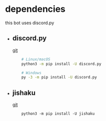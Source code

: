 # dependencies
this bot uses discord.py
* ## discord.py
  [git](https://github.com/Rapptz/discord.py)
  ```sh
      # Linux/macOS
      python3 -m pip install -U discord.py

      # Windows
      py -3 -m pip install -U discord.py
  ```
* ## jishaku
  [git](https://github.com/Gorialis/jishaku)
  ```
      python3 -m pip install -U jishaku
  ```
